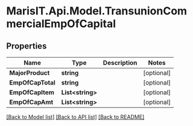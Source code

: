 
# MarisIT.Api.Model.TransunionCommercialEmpOfCapital

## Properties

Name | Type | Description | Notes
------------ | ------------- | ------------- | -------------
**MajorProduct** | **string** |  | [optional] 
**EmpOfCapTotal** | **string** |  | [optional] 
**EmpOfCapItem** | **List&lt;string&gt;** |  | [optional] 
**EmpOfCapAmt** | **List&lt;string&gt;** |  | [optional] 

[[Back to Model list]](../README.md#documentation-for-models)
[[Back to API list]](../README.md#documentation-for-api-endpoints)
[[Back to README]](../README.md)

